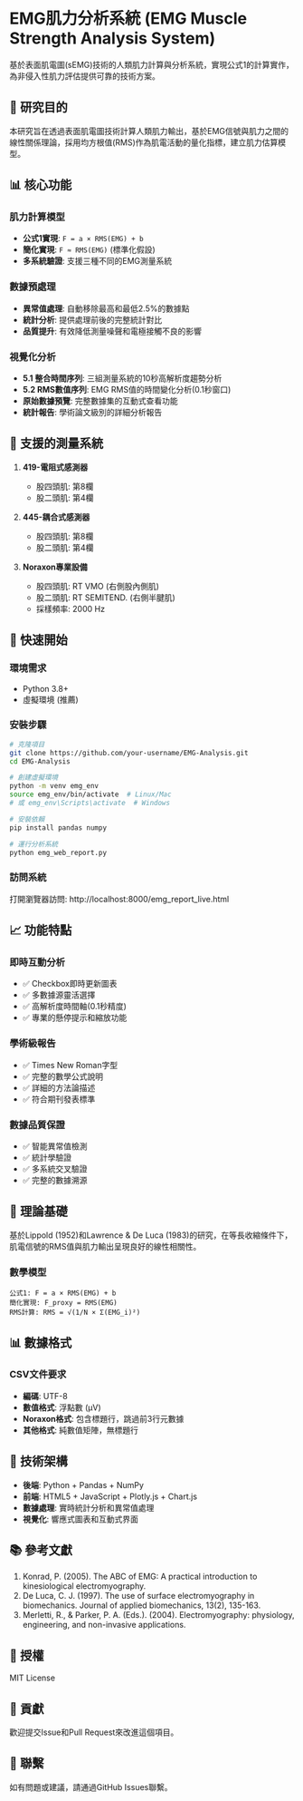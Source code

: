 # EMG肌力分析系統 (EMG Muscle Strength Analysis System)

基於表面肌電圖(sEMG)技術的人類肌力計算與分析系統，實現公式1的計算實作，為非侵入性肌力評估提供可靠的技術方案。

## 🎯 研究目的

本研究旨在透過表面肌電圖技術計算人類肌力輸出，基於EMG信號與肌力之間的線性關係理論，採用均方根值(RMS)作為肌電活動的量化指標，建立肌力估算模型。

## 📊 核心功能

### 肌力計算模型
- **公式1實現**: `F = a × RMS(EMG) + b`
- **簡化實現**: `F ≈ RMS(EMG)` (標準化假設)
- **多系統驗證**: 支援三種不同的EMG測量系統

### 數據預處理
- **異常值處理**: 自動移除最高和最低2.5%的數據點
- **統計分析**: 提供處理前後的完整統計對比
- **品質提升**: 有效降低測量噪聲和電極接觸不良的影響

### 視覺化分析
- **5.1 整合時間序列**: 三組測量系統的10秒高解析度趨勢分析
- **5.2 RMS數值序列**: EMG RMS值的時間變化分析(0.1秒窗口)
- **原始數據預覽**: 完整數據集的互動式查看功能
- **統計報告**: 學術論文級別的詳細分析報告

## 🔬 支援的測量系統

1. **419-電阻式感測器**
   - 股四頭肌: 第8欄
   - 股二頭肌: 第4欄

2. **445-耦合式感測器**
   - 股四頭肌: 第8欄
   - 股二頭肌: 第4欄

3. **Noraxon專業設備**
   - 股四頭肌: RT VMO (右側股內側肌)
   - 股二頭肌: RT SEMITEND. (右側半腱肌)
   - 採樣頻率: 2000 Hz

## 🚀 快速開始

### 環境需求
- Python 3.8+
- 虛擬環境 (推薦)

### 安裝步驟
```bash
# 克隆項目
git clone https://github.com/your-username/EMG-Analysis.git
cd EMG-Analysis

# 創建虛擬環境
python -m venv emg_env
source emg_env/bin/activate  # Linux/Mac
# 或 emg_env\Scripts\activate  # Windows

# 安裝依賴
pip install pandas numpy

# 運行分析系統
python emg_web_report.py
```

### 訪問系統
打開瀏覽器訪問: http://localhost:8000/emg_report_live.html

## 📈 功能特點

### 即時互動分析
- ✅ Checkbox即時更新圖表
- ✅ 多數據源靈活選擇
- ✅ 高解析度時間軸(0.1秒精度)
- ✅ 專業的懸停提示和縮放功能

### 學術級報告
- ✅ Times New Roman字型
- ✅ 完整的數學公式說明
- ✅ 詳細的方法論描述
- ✅ 符合期刊發表標準

### 數據品質保證
- ✅ 智能異常值檢測
- ✅ 統計學驗證
- ✅ 多系統交叉驗證
- ✅ 完整的數據溯源

## 🔬 理論基礎

基於Lippold (1952)和Lawrence & De Luca (1983)的研究，在等長收縮條件下，肌電信號的RMS值與肌力輸出呈現良好的線性相關性。

### 數學模型
```
公式1: F = a × RMS(EMG) + b
簡化實現: F_proxy = RMS(EMG)
RMS計算: RMS = √(1/N × Σ(EMG_i)²)
```

## 📊 數據格式

### CSV文件要求
- **編碼**: UTF-8
- **數值格式**: 浮點數 (μV)
- **Noraxon格式**: 包含標題行，跳過前3行元數據
- **其他格式**: 純數值矩陣，無標題行

## 🎨 技術架構

- **後端**: Python + Pandas + NumPy
- **前端**: HTML5 + JavaScript + Plotly.js + Chart.js
- **數據處理**: 實時統計分析和異常值處理
- **視覺化**: 響應式圖表和互動式界面

## 📚 參考文獻

1. Konrad, P. (2005). The ABC of EMG: A practical introduction to kinesiological electromyography.
2. De Luca, C. J. (1997). The use of surface electromyography in biomechanics. Journal of applied biomechanics, 13(2), 135-163.
3. Merletti, R., & Parker, P. A. (Eds.). (2004). Electromyography: physiology, engineering, and non-invasive applications.

## 📄 授權

MIT License

## 🤝 貢獻

歡迎提交Issue和Pull Request來改進這個項目。

## 📧 聯繫

如有問題或建議，請通過GitHub Issues聯繫。
